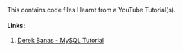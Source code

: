 This contains code files I learnt from a YouTube Tutorial(s).

#### Links:
1. <a href="https://youtu.be/yPu6qV5byu4">Derek Banas - MySQL Tutorial</a>
